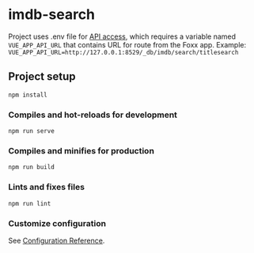 # imdb-search

Project uses .env file for [API access](https://github.com/cw00dw0rd/foxxArangoSearchIMDB), which requires a variable named `VUE_APP_API_URL` that contains URL for route from the Foxx app.
Example: `VUE_APP_API_URL=http://127.0.0.1:8529/_db/imdb/search/titlesearch`

## Project setup
```
npm install
```

### Compiles and hot-reloads for development
```
npm run serve
```

### Compiles and minifies for production
```
npm run build
```

### Lints and fixes files
```
npm run lint
```

### Customize configuration
See [Configuration Reference](https://cli.vuejs.org/config/).
